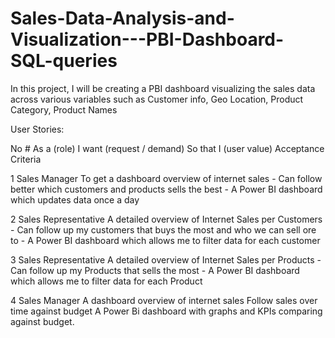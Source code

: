 # Sales-Data-Analysis-and-Visualization---PBI-Dashboard-SQL-queries
In this project, I will be creating a PBI dashboard visualizing the sales data across various variables such as Customer info, Geo Location, Product Category, Product Names

User Stories:

No # As a (role) I want (request / demand) So that I (user value) Acceptance Criteria

1 Sales Manager To get a dashboard overview of internet sales -  Can follow better which customers and products sells the best - A Power BI dashboard which updates data once a day

2 Sales Representative A detailed overview of Internet Sales per Customers - Can follow up my customers that buys the most and who we can sell ore to - A Power BI dashboard which allows me to filter data for each customer

3 Sales Representative A detailed overview of Internet Sales per Products - Can follow up my Products that sells the most -  A Power BI dashboard which allows me to filter data for each Product

4 Sales Manager A dashboard overview of internet sales Follow sales over time against budget A Power Bi dashboard with graphs and KPIs comparing against budget.


